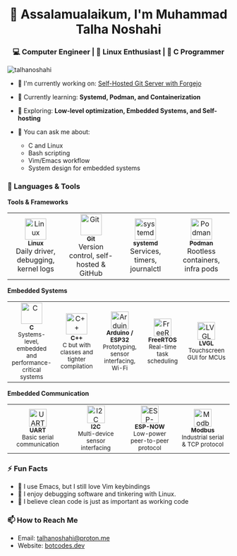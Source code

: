 <h1 align="center">👋 Assalamualaikum, I'm Muhammad Talha Noshahi</h1>
<h3 align="center">💻 Computer Engineer | 🐧 Linux Enthusiast | 🔧 C Programmer</h3>

<p align="left"> <img src="https://komarev.com/ghpvc/?username=talhanoshahi&label=Profile%20views&color=0e75b6&style=flat" alt="talhanoshahi" /> </p>

- 🔭 I'm currently working on: [Self-Hosted Git Server with Forgejo](https://git.botcodes.dev/nextek)

- 🌱 Currently learning: **Systemd, Podman, and Containerization**

- 🧠 Exploring: **Low-level optimization, Embedded Systems, and Self-hosting**

- 💬 You can ask me about:
  - C and Linux
  - Bash scripting
  - Vim/Emacs workflow
  - System design for embedded systems

### 🧰 Languages & Tools

**Tools & Frameworks**
<table>
  <tr>
    <td align="center" width="120">
      <img src="https://git.botcodes.dev/nextek/talhanoshahi/raw/branch/main/logos/linux-logo.svg" width="48" height="48" alt="Linux" />
      <br /><sub><b>Linux</b></sub>
      <br /><span>Daily driver, debugging, kernel logs</span>
    </td>
    <td align="center" width="120">
      <img src="https://git.botcodes.dev/nextek/talhanoshahi/raw/branch/main/logos/git-logo.svg" width="48" height="48" alt="Git" />
      <br /><sub><b>Git</b></sub>
      <br /><span>Version control, self-hosted & GitHub</span>
    </td>
    <td align="center" width="120">
      <img src="https://brand.systemd.io/assets/svg/systemd-logomark.svg" width="48" height="48" alt="systemd" />
      <br /><sub><b>systemd</b></sub>
      <br /><span>Services, timers, journalctl</span>
    </td>
    <td align="center" width="120">
      <img src="https://git.botcodes.dev/nextek/talhanoshahi/raw/branch/main/logos/podman-logo.svg" width="48" height="48" alt="Podman" />
      <br /><sub><b>Podman</b></sub>
      <br /><span>Rootless containers, infra pods</span>
    </td>
  </tr>
</table>

**Embedded Systems**  
<table>
  <tr>
    <td align="center" width="120">
      <img src="https://git.botcodes.dev/nextek/talhanoshahi/raw/branch/main/logos/c-logo.svg" width="48" height="48" alt="C" /><br/>
      <sub><b>C</b></sub><br/>
      <sup>Systems-level, embedded and performance-critical systems</sup>
    </td>
    <td align="center" width="120">
      <img src="https://git.botcodes.dev/nextek/talhanoshahi/raw/branch/main/logos/cplusplus-logo.svg" width="48" height="48" alt="C++" /><br/>
      <sub><b>C++</b></sub><br/>
      <sup>C but with classes and tighter compilation</sup>
    </td>
    <td align="center" width="140">
      <img src="https://git.botcodes.dev/nextek/talhanoshahi/raw/branch/main/logos/arduino-logo.svg" width="40" height="40" alt="Arduino / ESP32" /><br/>
      <sub><b>Arduino / ESP32</b></sub><br/>
      <sup>Prototyping, sensor interfacing, Wi-Fi</sup>
    </td>
    <td align="center" width="140">
      <img src="https://git.botcodes.dev/nextek/talhanoshahi/raw/branch/main/logos/freertos-logo.png" width="40" height="40" alt="FreeRTOS" /><br/>
      <sub><b>FreeRTOS</b></sub><br/>
      <sup>Real-time task scheduling</sup>
    </td>
    <td align="center" width="140">
      <img src="https://git.botcodes.dev/nextek/talhanoshahi/raw/branch/main/logos/lvgl-logo.png" width="40" height="40" alt="LVGL" /><br/>
      <sub><b>LVGL</b></sub><br/>
      <sup>Touchscreen GUI for MCUs</sup>
    </td>
  </tr>
</table>

**Embedded Communication**  
<table>
  <tr>
    <td align="center" width="140">
      <img src="https://git.botcodes.dev/nextek/talhanoshahi/raw/branch/main/logos/uart-logo.svg" width="40" height="40" alt="UART" /><br/>
      <sub><b>UART</b></sub><br/>
      <sup>Basic serial communication</sup>
    </td>
    <td align="center" width="140">
      <img src="https://git.botcodes.dev/nextek/talhanoshahi/raw/branch/main/logos/i2c-logo.svg" width="40" height="40" alt="I2C" /><br/>
      <sub><b>I2C</b></sub><br/>
      <sup>Multi-device sensor interfacing</sup>
    </td>
    <td align="center" width="140">
      <img src="https://git.botcodes.dev/nextek/talhanoshahi/raw/branch/main/logos/esp-now-logo.png" width="40" height="40" alt="ESP-NOW" /><br/>
      <sub><b>ESP-NOW</b></sub><br/>
      <sup>Low-power peer-to-peer protocol</sup>
    </td>
    <td align="center" width="140">
      <img src="https://git.botcodes.dev/nextek/talhanoshahi/raw/branch/main/logos/modbus-logo.png" width="40" height="40" alt="Modbus" /><br/>
      <sub><b>Modbus</b></sub><br/>
      <sup>Industrial serial & TCP protocol</sup>
    </td>
  </tr>
</table>

### ⚡ Fun Facts
- 🧠 I use Emacs, but I still love Vim keybindings
- 🔌 I enjoy debugging software and tinkering with Linux.
- 🎯 I believe clean code is just as important as working code

### 📫 How to Reach Me
- Email: [talhanoshahi@proton.me](mailto:talhanoshahi@proton.me)
- Website: [botcodes.dev](https://botcodes.dev)

<!--
Muhammad Talha Noshahi | talhanoshahi | Computer Engineer | Linux | C | Emacs | Embedded Systems | Forgejo | Taxila Pakistan
-->
